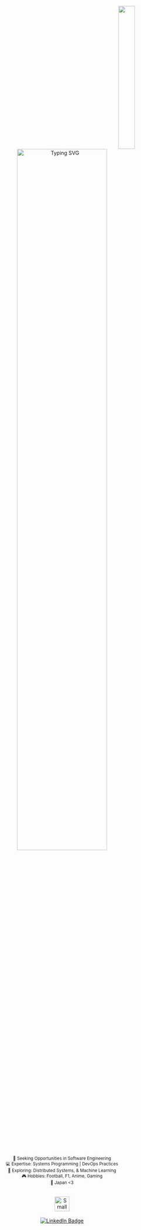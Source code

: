 <div align="center">

  <!-- Right-side GIF (your big tree) -->
  <img 
    src="https://i.gifer.com/cD.gif" 
    width="30%" 
    align="right"
    height="390"
  />

  <!-- Typing effect with larger intrinsic width -->
  <img
  src="https://readme-typing-svg.demolab.com?    font=Inconsolata&weight=500&size=40&duration=1500&pause=300&color=A7A459&center=true&vCenter=true&multiline=true&repeat=false&width=1000&height=120&lines=Hello+Hello;I'm+Hadi,+Exploring+worlds,+real+and+imagined."
  width="70%"
  alt="Typing SVG"
  />


  <small>
  💼 Seeking Opportunities in Software Engineering<br>
  💻 Expertise: Systems Programming | DevOps Practices<br>
  📖 Exploring: Distributed Systems, & Machine Learning<br>
  🎮 Hobbies: Football, F1, Anime, Gaming<br>
  🌱 Japan <3 <br>
</small>

  
  <br>
 
  <!-- A little container for the small cat GIF + LinkedIn button -->
  <p align="center">
    <!-- Small cat GIF -->
    <img 
      src="https://media3.giphy.com/media/v1.Y2lkPTc5MGI3NjExYWl3eXozOWFpeXh4dG85cXR5dHUzMmpzbWZhb2FxZzdkZzFjamJjMSZlcD12MV9pbnRlcm5hbF9naWZfYnlfaWQmY3Q9cw/2e6ncMyT3byRG/giphy.gif" 
      height="40"
      alt="Small Cat GIF" 
    />
    <br><br>
    <!-- LinkedIn badge as a pure HTML link+image (no Markdown) -->
    <a href="https://www.linkedin.com/in/hadiahmed13">
      <img 
        src="https://img.shields.io/badge/linkedin-0a66c2" 
        alt="LinkedIn Badge" 
      />
    </a>
  </p>
  
</div>
